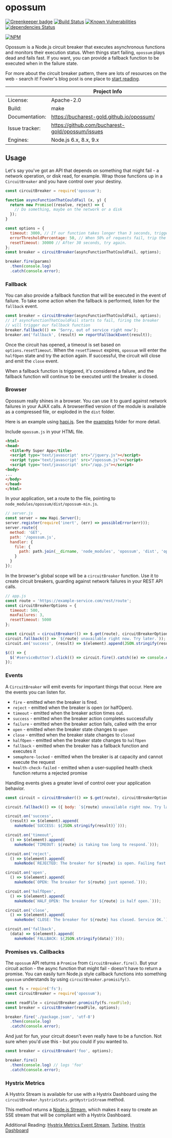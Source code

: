 # opossum

[![Greenkeeper badge](https://badges.greenkeeper.io/bucharest-gold/opossum.svg)](https://greenkeeper.io/)
[![Build Status](https://travis-ci.org/bucharest-gold/opossum.svg?branch=master)](https://travis-ci.org/bucharest-gold/opossum)
[![Known Vulnerabilities](https://snyk.io/test/npm/opossum/badge.svg)](https://snyk.io/test/npm/opossum)
[![dependencies Status](https://david-dm.org/bucharest-gold/opossum/status.svg)](https://david-dm.org/bucharest-gold/opossum)

[![NPM](https://nodei.co/npm/opossum.png)](https://npmjs.org/package/opossum)

Opossum is a Node.js circuit breaker that executes asynchronous functions
and monitors their execution status. When things start failing, `opossum`
plays dead and fails fast. If you want, you can provide a fallback function
to be executed when in the failure state.

For more about the circuit breaker pattern, there are lots of resources
on the web - search it! Fowler's blog post is one place to
[start reading](http://martinfowler.com/bliki/CircuitBreaker.html).

|                 | Project Info  |
| --------------- | ------------- |
| License:        | Apache-2.0  |
| Build:          | make  |
| Documentation:  | https://bucharest-gold.github.io/opossum/ |
| Issue tracker:  | https://github.com/bucharest-gold/opossum/issues  |
| Engines:        | Node.js 6.x, 8.x, 9.x

## Usage

Let's say you've got an API that depends on something that might fail -
a network operation, or disk read, for example. Wrap those functions up in a
`CircuitBreaker` and you have control over your destiny.

```javascript
const circuitBreaker = require('opossum');

function asyncFunctionThatCouldFail (x, y) {
  return new Promise((resolve, reject) => {
    // Do something, maybe on the network or a disk
  });
}

const options = {
  timeout: 3000, // If our function takes longer than 3 seconds, trigger a failure
  errorThresholdPercentage: 50, // When 50% of requests fail, trip the circuit
  resetTimeout: 30000 // After 30 seconds, try again.
};
const breaker = circuitBreaker(asyncFunctionThatCouldFail, options);

breaker.fire(params)
  .then(console.log)
  .catch(console.error);
```
### Fallback

You can also provide a fallback function that will be executed in the
event of failure. To take some action when the fallback is performed,
listen for the `fallback` event.

```javascript
const breaker = circuitBreaker(asyncFunctionThatCouldFail, options);
// if asyncFunctionThatCouldFail starts to fail, firing the breaker
// will trigger our fallback function
breaker.fallback(() => 'Sorry, out of service right now');
breaker.on('fallback', (result) => reportFallbackEvent(result));
```

Once the circuit has opened, a timeout is set based on `options.resetTimeout`.
When the `resetTimeout` expires, `opossum` will enter the `halfOpen` state and
try the action again. If successful, the circuit will close and emit the `close`
event.

When a fallback function is triggered, it's considered a failure, and the
fallback function will continue to be executed until the breaker is closed.

### Browser

Opossum really shines in a browser. You can use it to guard against network
failures in your AJAX calls. A browserified version of the module is available
as a compressed file, or exploded in the `dist` folder.

Here is an example using [hapi.js](hapijs.com). See the
[examples](https://github.com/bucharest-gold/opossum/tree/master/examples/)
folder for more detail.

Include `opossum.js` in your HTML file.

```html
<html>
<head>
  <title>My Super App</title>
  <script type='text/javascript' src="/jquery.js"></script>
  <script type='text/javascript' src="/opossum.js"></script>
  <script type='text/javascript' src="/app.js"></script>
<body>
...
</body>
</head>
</html>
```

In your application, set a route to the file, pointing to
`node_modules/opossum/dist/opossum-min.js`.

```js
// server.js
const server = new Hapi.Server();
server.register(require('inert', (err) => possibleError(err)));
server.route({
  method: 'GET',
  path: '/opossum.js',
  handler: {
    file: {
      path: path.join(__dirname, 'node_modules', 'opossum', 'dist', 'opossum-min.js'),
    }
  }
});
```
In the browser's global scope will be a `circuitBreaker` function. Use it
to create circuit breakers, guarding against network failures in your REST
API calls.

```js
// app.js
const route = 'https://example-service.com/rest/route';
const circuitBreakerOptions = {
  timeout: 500,
  maxFailures: 3,
  resetTimeout: 5000
};

const circuit = circuitBreaker(() => $.get(route), circuitBreakerOptions);
circuit.fallback(() => `${route} unavailable right now. Try later.`));
circuit.on('success', (result) => $(element).append(JSON.stringify(result)}));

$(() => {
  $('#serviceButton').click(() => circuit.fire().catch((e) => console.error(e)));
});

```

### Events

A `CircuitBreaker` will emit events for important things that occur.
Here are the events you can listen for.

* `fire` - emitted when the breaker is fired.
* `reject` - emitted when the breaker is open (or halfOpen).
* `timeout` - emitted when the breaker action times out.
* `success` - emitted when the breaker action completes successfully
* `failure` - emitted when the breaker action fails, called with the error
* `open` - emitted when the breaker state changes to `open`
* `close` - emitted when the breaker state changes to `closed`
* `halfOpen` - emitted when the breaker state changes to `halfOpen`
* `fallback` - emitted when the breaker has a fallback function and executes it
* `semaphore-locked` - emitted when the breaker is at capacity and cannot execute the request
* `health-check-failed` - emitted when a user-supplied health check function returns a rejected promise

Handling events gives a greater level of control over your application behavior.

```js
const circuit = circuitBreaker(() => $.get(route), circuitBreakerOptions);

circuit.fallback(() => ({ body: `${route} unavailable right now. Try later.` }));

circuit.on('success',
  (result) => $(element).append(
    makeNode(`SUCCESS: ${JSON.stringify(result)}`)));

circuit.on('timeout',
  () => $(element).append(
    makeNode(`TIMEOUT: ${route} is taking too long to respond.`)));

circuit.on('reject',
  () => $(element).append(
    makeNode(`REJECTED: The breaker for ${route} is open. Failing fast.`)));

circuit.on('open',
  () => $(element).append(
    makeNode(`OPEN: The breaker for ${route} just opened.`)));

circuit.on('halfOpen',
  () => $(element).append(
    makeNode(`HALF_OPEN: The breaker for ${route} is half open.`)));

circuit.on('close',
  () => $(element).append(
    makeNode(`CLOSE: The breaker for ${route} has closed. Service OK.`)));

circuit.on('fallback',
  (data) => $(element).append(
    makeNode(`FALLBACK: ${JSON.stringify(data)}`)));
```


### Promises vs. Callbacks
The `opossum` API returns a `Promise` from `CircuitBreaker.fire()`.
But your circuit action - the async function that might fail -
doesn't have to return a promise. You can easily turn Node.js style
callback functions into something `opossum` understands by using
`circuitBreaker.promisify()`.

```javascript
const fs = require('fs');
const circuitBreaker = require('opossum');

const readFile = circuitBreaker.promisify(fs.readFile);
const breaker = circuitBreaker(readFile, options);

breaker.fire('./package.json', 'utf-8')
  .then(console.log)
  .catch(console.error);
```

And just for fun, your circuit doesn't even really have to be a function.
Not sure when you'd use this - but you could if you wanted to.

```javascript
const breaker = circuitBreaker('foo', options);

breaker.fire()
  .then(console.log) // logs 'foo'
  .catch(console.error);
```

### Hystrix Metrics

A Hystrix Stream is available for use with a Hystrix Dashboard using the `circuitBreaker.hystrixStats.getHystrixStream` method.

This method returns a [Node.js Stream](https://nodejs.org/api/stream.html), which makes it easy to create an SSE stream that will be compliant with a Hystrix Dashboard.

Additional Reading: [Hystrix Metrics Event Stream](https://github.com/Netflix/Hystrix/tree/master/hystrix-contrib/hystrix-metrics-event-stream), [Turbine](https://github.com/Netflix/Turbine/wiki), [Hystrix Dashboard](https://github.com/Netflix/Hystrix/wiki/Dashboard)
